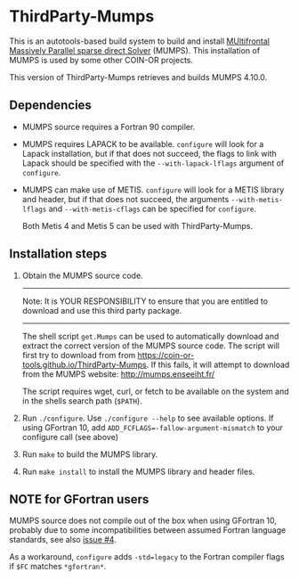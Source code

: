 # ThirdParty-Mumps

This is an autotools-based build system to build and install
[MUltifrontal Massively Parallel sparse direct Solver](http://mumps.enseeiht.fr/) (MUMPS).
This installation of MUMPS is used by some other COIN-OR projects.

This version of ThirdParty-Mumps retrieves and builds MUMPS 4.10.0.

## Dependencies

- MUMPS source requires a Fortran 90 compiler.

- MUMPS requires LAPACK to be available. `configure` will look for a Lapack
  installation, but if that does not succeed, the flags to link with Lapack
  should be specified with the `--with-lapack-lflags` argument of `configure`.

- MUMPS can make use of METIS. `configure` will look for a METIS library and
  header, but if that does not succeed, the arguments `--with-metis-lflags`
  and `--with-metis-cflags` can be specified for `configure`.

  Both Metis 4 and Metis 5 can be used with ThirdParty-Mumps.

## Installation steps

1. Obtain the MUMPS source code.

   **********************************************************************
   Note: It is YOUR RESPONSIBILITY to ensure that you are entitled to
         download and use this third party package.
   **********************************************************************

   The shell script `get.Mumps` can be used to automatically download and
   extract the correct version of the MUMPS source code. The script will
   first try to download from from https://coin-or-tools.github.io/ThirdParty-Mumps.
   If this fails, it will attempt to download from the MUMPS website: http://mumps.enseeiht.fr/

   The script requires wget, curl, or fetch to be available on the system
   and in the shells search path (`$PATH`).

2. Run `./configure`. Use `./configure --help` to see available options.
   If using GFortran 10, add `ADD_FCFLAGS=-fallow-argument-mismatch` to
   your configure call (see above)

3. Run `make` to build the MUMPS library.

4. Run `make install` to install the MUMPS library and header files.

## NOTE for GFortran users

MUMPS source does not compile out of the box when using GFortran 10, probably
due to some incompatibilities between assumed Fortran language standards,
see also [issue #4](https://github.com/coin-or-tools/ThirdParty-Mumps/issues/4).

As a workaround, `configure` adds `-std=legacy` to the Fortran compiler flags
if `$FC` matches `*gfortran*`.
